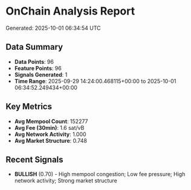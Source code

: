 # OnChain Analysis Report
Generated: 2025-10-01 06:34:54 UTC

## Data Summary
- **Data Points**: 96
- **Feature Points**: 96
- **Signals Generated**: 1
- **Time Range**: 2025-09-29 14:24:00.468115+00:00 to 2025-10-01 06:34:52.249434+00:00

## Key Metrics
- **Avg Mempool Count**: 152277
- **Avg Fee (30min)**: 1.6 sat/vB
- **Avg Network Activity**: 1.000
- **Avg Market Structure**: 0.748

## Recent Signals
- **BULLISH** (0.70) - High mempool congestion; Low fee pressure; High network activity; Strong market structure
